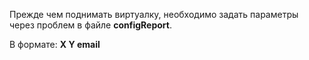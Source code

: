 Прежде чем поднимать виртуалку, необходимо задать параметры через проблем в файле **configReport**.

В формате: **X Y email**
